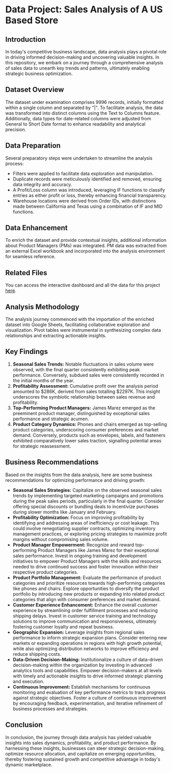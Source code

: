 # Data Project: Sales Analysis of A US Based Store

## Introduction
In today's competitive business landscape, data analysis plays a pivotal role in driving informed decision-making and uncovering valuable insights. In this repository, we embark on a journey through a comprehensive analysis of sales data to unearth key trends and patterns, ultimately enabling strategic business optimization.

## Dataset Overview
The dataset under examination comprises 9996 records, initially formatted within a single column and separated by "|". To facilitate analysis, the data was transformed into distinct columns using the Text to Columns feature. Additionally, data types for date-related columns were adjusted from General to Short Date format to enhance readability and analytical precision. 

## Data Preparation
Several preparatory steps were undertaken to streamline the analysis process:
- Filters were applied to facilitate data exploration and manipulation.
- Duplicate records were meticulously identified and removed, ensuring data integrity and accuracy.
- A Profit/Loss column was introduced, leveraging IF functions to classify entries as either profit or loss, thereby enhancing financial transparency.
- Warehouse locations were derived from Order IDs, with distinctions made between California and Texas using a combination of IF and MID functions.

## Data Enhancement
To enrich the dataset and provide contextual insights, additional information about Product Managers (PMs) was integrated. PM data was extracted from an external Excel workbook and incorporated into the analysis environment for seamless reference.
## Related Files
You can access the interactive dashboard and all the data for this project [here](https://docs.google.com/spreadsheets/d/1xmsid3vIiCTyb2dd40SbOCuM76v4I_bpegWnrOpExMc/edit?usp=drive_link).

## Analysis Methodology
The analysis journey commenced with the importation of the enriched dataset into Google Sheets, facilitating collaborative exploration and visualization. Pivot tables were instrumental in synthesizing complex data relationships and extracting actionable insights.

## Key Findings
1. **Seasonal Sales Trends:** Notable fluctuations in sales volume were observed, with the final quarter consistently exhibiting peak performance. Conversely, subdued sales were consistently recorded in the initial months of the year.
2. **Profitability Assessment:** Cumulative profit over the analysis period amounted to $286K, derived from sales totalling $2297K. This insight underscores the symbiotic relationship between sales revenue and profitability.
3. **Top-Performing Product Managers:** James Marez emerged as the preeminent product manager, distinguished by exceptional sales performance and strategic acumen.
4. **Product Category Dynamics:** Phones and chairs emerged as top-selling product categories, underscoring consumer preferences and market demand. Conversely, products such as envelopes, labels, and fasteners exhibited comparatively lower sales traction, signalling potential areas for strategic reassessment.

## Business Recommendations
Based on the insights from the data analysis, here are some business recommendations for optimizing performance and driving growth:
- **Seasonal Sales Strategies:** Capitalize on the observed seasonal sales trends by implementing targeted marketing campaigns and promotions during the peak sales periods, particularly in the final quarter. Consider offering special discounts or bundling deals to incentivize purchases during slower months like January and February.
- **Profitability Optimization:** Focus on improving profitability by identifying and addressing areas of inefficiency or cost leakage. This could involve renegotiating supplier contracts, optimizing inventory management practices, or exploring pricing strategies to maximize profit margins without compromising sales volume.
- **Product Manager Empowerment:** Recognize and reward top-performing Product Managers like James Marez for their exceptional sales performance. Invest in ongoing training and development initiatives to empower Product Managers with the skills and resources needed to drive continued success and foster innovation within their respective product categories.
- **Product Portfolio Management:** Evaluate the performance of product categories and prioritize resources towards high-performing categories like phones and chairs. Explore opportunities to diversify the product portfolio by introducing new products or expanding into related product categories that align with consumer preferences and market demand.
- **Customer Experience Enhancement:** Enhance the overall customer experience by streamlining order fulfillment processes and reducing shipping delays. Invest in customer service training and technology solutions to improve communication and responsiveness, ultimately fostering customer loyalty and repeat business.
- **Geographic Expansion:** Leverage insights from regional sales performance to inform strategic expansion plans. Consider entering new markets or expanding operations in regions with high growth potential, while also optimizing distribution networks to improve efficiency and reduce shipping costs.
- **Data-Driven Decision-Making:** Institutionalize a culture of data-driven decision-making within the organization by investing in advanced analytics tools and capabilities. Empower decision-makers at all levels with timely and actionable insights to drive informed strategic planning and execution.
- **Continuous Improvement:** Establish mechanisms for continuous monitoring and evaluation of key performance metrics to track progress against strategic objectives. Foster a culture of continuous improvement by encouraging feedback, experimentation, and iterative refinement of business processes and strategies.

## Conclusion
In conclusion, the journey through data analysis has yielded valuable insights into sales dynamics, profitability, and product performance. By harnessing these insights, businesses can steer strategic decision-making, optimize resource allocation, and capitalize on emerging opportunities, thereby fostering sustained growth and competitive advantage in today's dynamic marketplace.

